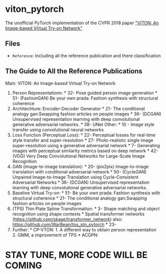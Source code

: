 # viton_pytorch
The unofficial PyTorch implementation of the CVPR 2018 paper ["VITON: An Image-based Virtual Try-on Network"](https://arxiv.org/abs/1711.08447)

## Files
* `Reference`: Including all the reference publication and there classification

## The Guide to All the Reference Publications
Main: VITON: An Image-based Virtual Try-on Network
1. Person Representationn:
    	* 32- Pose guided person image generation
    	* 51- (FashionGAN) Be your own prada: Fashion synthesis with structural coherence
2. Architechture:
    	Encoder-Decoder Generator
    	* 21- The conditional analogy gan:Swapping fashion articles on people images
    	* 36- (DCGAN) Unsupervised representation learning with deep convolutional generative adversarial networks.
    	* 38- UNet
    	Other:
    	* 10 - Image style transfer using convolutional neural networks
3. Loss Function (Perceptual Loss):
    	* 22- Perceptual losses for real-time style transfer and super-resolution
    	* 27- Photo-realistic single image super-resolution using a generative adversarial network
    	* 7- Generating images with perceptual similarity metrics based on deep network
    	* 42- (VGG) Very Deep Convolutional Networks for Large-Scale Image Recognition
3. GAN (image-to-image translation):
    	* 20- (pix2pix) Image-to-image translation with conditional adversarial network
    	* 50- (CycleGAN) Unpaired Image-to-Image Translation using Cycle-Consistent Adversarial Networks
    	* 36- (DCGAN) Unsupervised representation learning with deep convolutional generative adversarial networks.
4. Baseline Virtual Try-on:
    	* 51- Be your own prada: Fashion synthesis with structural coherence
    	* 21- The conditional analogy gan:Swapping fashion articles on people images
5. (TPS) Thin Plate Spline Transformation:
    	* 3- Shape matching and object recognition using shape contexts
    	* Spatial transformer networks (https://github.com/skaae/transformer_network)
        	also: https://github.com/WarBean/tps_stn_pytorch
    	* 23- 
6. Further:
    	* CP-VTON:
        	1. A different way to obtain person representation
        	2. GMM, a improvement of TPS
    	* ACGPN:


# STAY TUNE, MORE CODE WILL BE COMING
    
